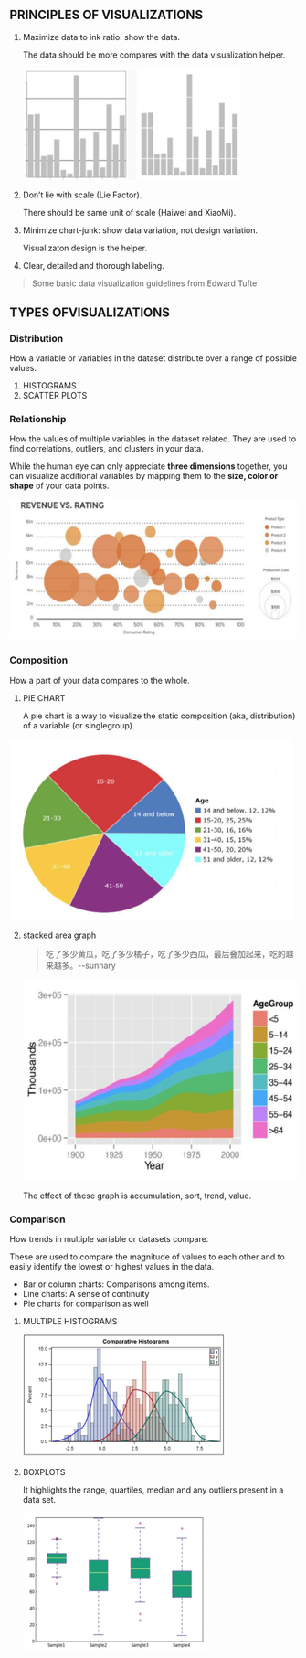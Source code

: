 



## PRINCIPLES OF VISUALIZATIONS

1. Maximize data to ink ratio: show the data.

   The data should be more compares with the data visualization helper.

   <img src="image-20211014114323411.png" alt="image-20211014114323411" style="zoom:50%;" />

2. Don’t lie with scale (Lie Factor).

   There should be same unit of scale (Haiwei and XiaoMi).

3. Minimize chart-junk: show data variation, not design variation.

   Visualizaton design is the helper.

4. Clear, detailed and thorough labeling.

> Some basic data visualization guidelines from Edward Tufte



## TYPES OFVISUALIZATIONS

###  Distribution

How a variable or variables in the dataset distribute over a range of possible values.

1. HISTOGRAMS
2. SCATTER PLOTS

### Relationship

How the values of multiple variables in the dataset related. They are used to find correlations, outliers, and clusters in your data.

While the human eye can only appreciate **three dimensions** together, you can visualize additional variables by mapping them to the **size, color or shape** of your data points.

![image-20211014121712411](image-20211014121712411.png)





### Composition

How a part of your data compares to the whole. 

1. PIE CHART 

   A pie chart is a way to visualize the static composition (aka, distribution) of a  variable (or singlegroup).

<img src="image-20211014122606454.png" alt="image-20211014122606454" style="zoom:50%;" />

2. stacked area graph

   > 吃了多少黄瓜，吃了多少橘子，吃了多少西瓜，最后叠加起来，吃的越来越多。--sunnary

   <img src="image-20211014122906702.png" alt="image-20211014122906702" style="zoom:50%;" />

   The effect of these graph is accumulation, sort, trend, value.

### Comparison

How trends in multiple variable or datasets compare.

These are used to compare the magnitude of values to each other and to easily identify the lowest or highest values in the data.

- Bar or column charts: Comparisons among items.
- Line charts: A sense of continuity
- Pie charts for comparison as well



1. MULTIPLE HISTOGRAMS

   <img src="image-20211014122314581.png" alt="image-20211014122314581" style="zoom:50%;" />

2. BOXPLOTS

   It highlights the range, quartiles, median and any outliers present in a data set.

   <img src="image-20211014122342555.png" alt="image-20211014122342555" style="zoom:50%;" />

